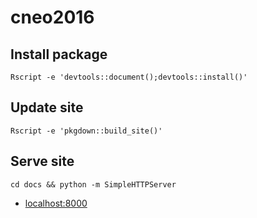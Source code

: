 # cneo2016

## Install package

`Rscript -e 'devtools::document();devtools::install()'`

## Update site

`Rscript -e 'pkgdown::build_site()'`

## Serve site

`cd docs && python -m SimpleHTTPServer`

- [localhost:8000](http://localhost:8000)
